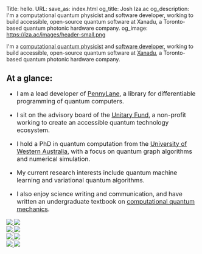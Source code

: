 Title: hello.
URL:
save_as: index.html
og_title: Josh Iza.ac
og_description: I'm a computational quantum physicist and software developer, working to build accessible, open-source quantum software at Xanadu, a Toronto-based quantum photonic hardware company.
og_image: https://iza.ac/images/header-small.png


I'm a [computational quantum physicist](https://scholar.google.com/citations?user=pEj09c4AAAAJ) and
[software developer](https://github.com/josh146), working to build accessible, open-source quantum
software at [Xanadu](https://xanadu.ai), a Toronto-based quantum photonic hardware company.


<style>
  ul {
    font-size: initial;
  }
</style>

## At a glance:

* I am a lead developer of [PennyLane](https://pennylane.ai/), a library for differentiable
  programming of quantum computers.

* I sit on the advisory board of the [Unitary Fund](https://unitary.fund), a non-profit working to create
  an accessible quantum technology ecosystem.

* I hold a PhD in quantum computation from the [University of Western
  Australia](https://www.uwa.edu.au/research/ems-research-clusters/quantum-information-simulation-and-algorithms),
  with a focus on quantum graph algorithms and numerical simulation.

* My current research interests include quantum machine learning and variational quantum
  algorithms.

* I also enjoy science writing and communication, and have written an undergraduate textbook on
  [computational quantum
  mechanics](https://www.amazon.com/Computational-Quantum-Mechanics-Joshua-Izaac/dp/331999929X).


<div class="row d-flex align-items-end">
  <!-- <div class="col-lg-3 col-6 d-none d-lg-block d-md-none"> -->
    <!-- <img src="/images/noon.png" style="height:200px;"/> -->
  <!-- </div> -->
  <div class="col-lg-3 col-6">
    <a class="hover-img" href="/about">
       <img src="/images/tell_me_more.png" />
       <img src="/images/tell_me_more_active.png" />
    </a>
  </div>
  <div class="col-lg-3 col-6">
    <a class="hover-img" href="https://github.com/josh146">
       <img src="/images/code.png" />
       <img src="/images/code_active.png" />
    </a>
  </div>
  <div class="col-lg-3 col-6">
    <a class="hover-img" href="https://scholar.google.com/citations?user=pEj09c4AAAAJ">
       <img src="/images/publications.png" />
       <img src="/images/publications_active.png" />
    </a>
  </div>
  <div class="col-lg-3 col-6">
    <a class="hover-img" href="/posts">
       <img src="/images/posts.png" />
       <img src="/images/posts_active.png" />
    </a>
  </div>
  <!-- <div class="col-lg-3 col-6 d-none d-lg-block d-md-none"> -->
    <!-- <img src="/images/cqm.png" style="height:200px;"/> -->
  <!-- </div> -->
</div>